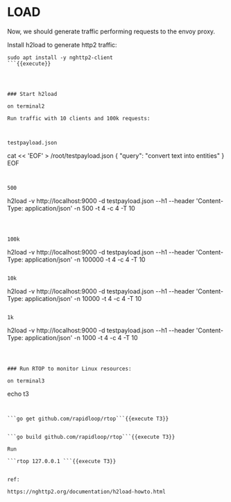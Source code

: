 # LOAD

Now, we should generate traffic performing requests to the envoy proxy.

Install h2load to generate http2 traffic:

```
sudo apt install -y nghttp2-client
```{{execute}}




### Start h2load

on terminal2

Run traffic with 10 clients and 100k requests:



testpayload.json
```
cat << 'EOF' > /root/testpayload.json
{
    "query": "convert text into entities"
}
EOF
```{{execute}}


500
```
h2load -v http://localhost:9000 -d testpayload.json --h1 --header 'Content-Type: application/json' -n 500 -t 4 -c 4 -T 10
```{{execute}}



100k
```
h2load -v http://localhost:9000 -d testpayload.json --h1 --header 'Content-Type: application/json' -n 100000 -t 4 -c 4 -T 10
```{{execute}}

10k
```
h2load -v http://localhost:9000 -d testpayload.json --h1 --header 'Content-Type: application/json' -n 10000 -t 4 -c 4 -T 10
```{{execute}}

1k
```
h2load -v http://localhost:9000 -d testpayload.json --h1 --header 'Content-Type: application/json' -n 1000 -t 4 -c 4 -T 10
```{{execute}}



### Run RTOP to monitor Linux resources: 

on terminal3

```
echo t3
```{{execute T3}}


```go get github.com/rapidloop/rtop```{{execute T3}}


```go build github.com/rapidloop/rtop```{{execute T3}}

Run

```rtop 127.0.0.1 ```{{execute T3}}


ref:

https://nghttp2.org/documentation/h2load-howto.html


